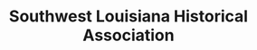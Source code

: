 ---
layout: repo
title: "Southwest Louisiana Historical Association "
id: 25410
permalink: repos/25410/
---